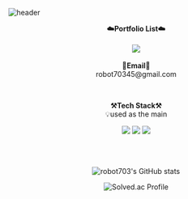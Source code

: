 ![header](https://capsule-render.vercel.app/api?type=waving&color=auto&height=300&section=header&text=MinJae's&fontSize=90&animation=fadeIn&fontAlignY=38&desc=This%20GitHub%20is%20a%20storage%20space%20for%20all%20my%20code!&descAlignY=51&descAlign=62)

<p align="center">
    <Strong>☁️Portfolio List☁️</Strong><br><br>
<a href="https://hits.seeyoufarm.com"><img src="https://hits.seeyoufarm.com/api/count/incr/badge.svg?url=https%3A%2F%2Fgithub.com%2Frobot703&count_bg=%238DC85F&title_bg=%23707070&icon=github.svg&icon_color=%23E7E7E7&title=hits&edge_flat=false"/></a>
<br><br>
<Strong>📧Email📧</Strong><br>robot70345@gmail.com<br>
</p>
<br>

<p align="center">
    <Strong>⚒️Tech Stack⚒️</Strong><br>
    💡used as the main
</p>

<p align="center" display="inline-block">
  <img src="https://img.shields.io/badge/JAVA-F7DF1E?style=for-the-badge&logo=java&logoColor=white"> 
    <img src="https://img.shields.io/badge/C++-E34F26?style=for-the-badge&logo=C++&logoColor=white">
    <img src="https://img.shields.io/badge/C-A8B9CC?style=for-the-badge&logo=C&logoColor=white">
</p><br>

<br>

<div align=center>

![robot703's GitHub stats](https://github-readme-stats.vercel.app/api?username=robot703&show_icons=true&theme=radical)
<br/>
  
![Solved.ac Profile](http://mazassumnida.wtf/api/v2/generate_badge?boj=2019038045)
  
<br/>
